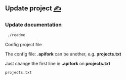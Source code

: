 
## Update project [<span style='font-size:20px;'>&#x270D;</span>](https://github.com/apidsl/contribution/edit/main/CONTRIBUTION/UPDATE.md)

### Update documentation

```bash
 ./readme
```

Config project file

The config file: **.apifork** can be another, e.g. **projects.txt**

Just change the first line in  **.apifork** on **projects.txt**
```bash
projects.txt
```

